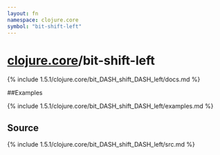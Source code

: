 ```yaml
---
layout: fn
namespace: clojure.core
symbol: "bit-shift-left"
---
```


# [clojure.core](../)/bit-shift-left

{% include 1.5.1/clojure.core/bit_DASH_shift_DASH_left/docs.md %}

##Examples

{% include 1.5.1/clojure.core/bit_DASH_shift_DASH_left/examples.md %}
## Source
{% include 1.5.1/clojure.core/bit_DASH_shift_DASH_left/src.md %}

